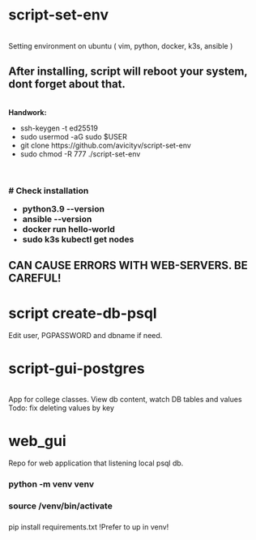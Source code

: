 # script-set-env
<br>Setting environment on ubuntu ( vim, python, docker, k3s, ansible )
<br><h2>After installing, script will reboot your system, dont forget about that.</h1>
<br><b>Handwork:</b>
<br>
<ul>
  <li> ssh-keygen -t ed25519</li>
  <li>sudo usermod -aG sudo $USER</li>
  <li>git clone https://github.com/avicityv/script-set-env</li>
  <li>sudo chmod -R 777 ./script-set-env</li>
</ul>
<br>
<h3># Check installation
  <ul>
    <li>python3.9 --version</li>
    <li>ansible --version</li>
    <li>docker run hello-world</li>
    <li>sudo k3s kubectl get nodes</li>
  </ul>
</h2>
<h2>CAN CAUSE ERRORS WITH WEB-SERVERS. BE CAREFUL!</h2>

# script create-db-psql
Edit user, PGPASSWORD and dbname if need.

# script-gui-postgres
<br>App for college classes. View db content, watch DB tables and values</br>
Todo: fix deleting values by key 

# web_gui
Repo for web application that listening local psql db. 
<h3>python -m venv venv</h3>
<h3>source /venv/bin/activate</h3>
<h3></h3>pip install requirements.txt</h3>
!Prefer to up in venv!


